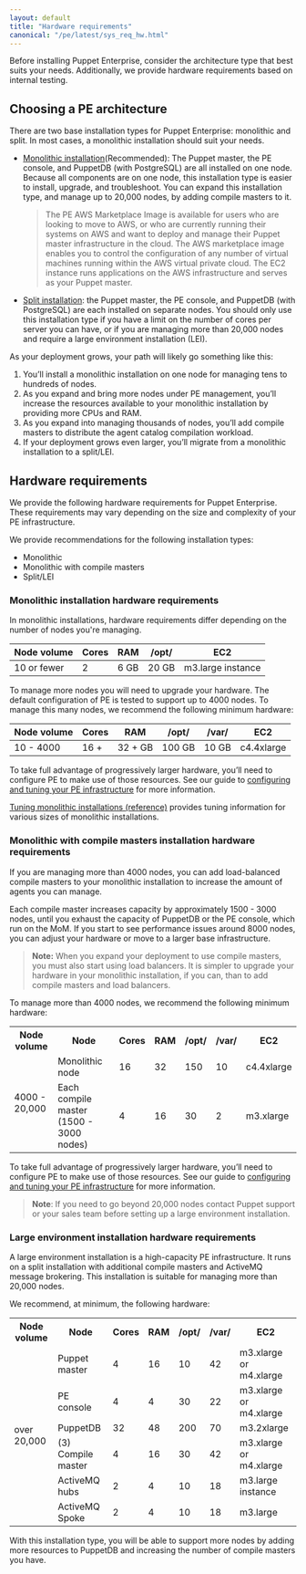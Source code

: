 ```yaml
---
layout: default
title: "Hardware requirements"
canonical: "/pe/latest/sys_req_hw.html"
---
```


Before installing Puppet Enterprise, consider the architecture type that best suits your needs. Additionally, we provide hardware requirements based on internal testing.

## Choosing a PE architecture

There are two base installation types for Puppet Enterprise: monolithic and split. In most cases, a monolithic installation should suit your needs.

- [Monolithic installation](./install_pe_mono.html)(Recommended): The Puppet master, the PE console, and PuppetDB (with PostgreSQL) are all installed on one node. Because all components are on one node, this installation type is easier to install, upgrade, and troubleshoot. You can expand this installation type, and manage up to 20,000 nodes, by adding compile masters to it.

  > The PE AWS Marketplace Image is available for users who are looking to move to AWS, or who are currently running their systems on AWS and want to deploy and manage their Puppet master infrastructure in the cloud. The AWS marketplace image enables you to control the configuration of any number of virtual machines running within the AWS virtual private cloud. The EC2 instance runs applications on the AWS infrastructure and serves as your Puppet master.

- [Split installation](./install_text_mode_split.html): the Puppet master, the PE console, and PuppetDB (with PostgreSQL) are each installed on separate nodes. You should only use this installation type if you have a limit on the number of cores per server you can have, or if you are managing more than 20,000 nodes and require a large environment installation (LEI).

As your deployment grows, your path will likely go something like this:

1. You’ll install a monolithic installation on one node for managing tens to hundreds of nodes.
2. As you expand and bring more nodes under PE management, you’ll increase the resources available to your monolithic installation by providing more CPUs and RAM.
3. As you expand into managing thousands of nodes, you’ll add compile masters to distribute the agent catalog compilation workload.
4. If your deployment grows even larger, you’ll migrate from a monolithic installation to a split/LEI.

## Hardware requirements

We provide the following hardware requirements for Puppet Enterprise. These requirements may vary depending on the size and complexity of your PE infrastructure.

We provide recommendations for the following installation types:

- Monolithic
- Monolithic with compile masters
- Split/LEI

### Monolithic installation hardware requirements

In monolithic installations, hardware requirements differ depending on the number of nodes you're managing.

Node volume |Cores | RAM       | /opt/   | EC2
------------|------ |-----------|---------|------
 10 or fewer|     2  | 6 GB   | 20 GB  | m3.large instance

To manage more nodes you will need to upgrade your hardware. The default configuration of PE is tested to support up to 4000 nodes. To manage this many nodes, we recommend the following minimum hardware:

Node volume | Cores | RAM       | /opt/   | /var/ | EC2
------------|------|-----------|---------|-------|------
 10 - 4000  |  16 +  | 32 + GB   | 100 GB  | 10 GB | c4.4xlarge

To take full advantage of progressively larger hardware, you’ll need to configure PE to make use of those resources. See our guide to [configuring and tuning your PE infrastructure](./config_intro.html) for more information.

[Tuning monolithic installations (reference)](./config_monolithic.html) provides tuning information for various sizes of monolithic installations.

### Monolithic with compile masters installation hardware requirements

If you are managing more than 4000 nodes, you can add load-balanced compile masters to your monolithic installation to increase the amount of agents you can manage.

Each compile master increases capacity by approximately 1500 - 3000 nodes, until you exhaust the capacity of PuppetDB or the PE console, which run on the MoM. If you start to see performance issues around 8000 nodes, you can adjust your hardware or move to a larger base infrastructure.

>**Note:** When you expand your deployment to use compile masters, you must also start using load balancers. It is simpler to upgrade your hardware in your monolithic installation, if you can, than to add compile masters and load balancers.

To manage more than 4000 nodes, we recommend the following minimum hardware:

<table>
  <tr>
    <th>Node volume</th>
    <th>Node</th>
    <th>Cores </th>
    <th>RAM</th>
    <th>/opt/</th>
    <th>/var/</th>
    <th>EC2</th>
  </tr>
  <tr>
    <td rowspan="2">4000 - 20,000</td>
    <td>Monolithic node</td>
    <td>16</td>
    <td>32</td>
    <td>150</td>
    <td>10</td>
    <td>c4.4xlarge</td>
  </tr>
  <tr>
    <td>Each compile master (1500 - 3000 nodes)</td>
    <td>4</td>
    <td>16</td>
    <td>30</td>
    <td>2</td>
    <td>m3.xlarge</td>
  </tr>
</table>

To take full advantage of progressively larger hardware, you’ll need to configure PE to make use of those resources. See our guide to [configuring and tuning your PE infrastructure](./config_intro.html) for more information.

>**Note**: If you need to go beyond 20,000 nodes contact Puppet support or your sales team before setting up a large environment installation.


### Large environment installation hardware requirements

A large environment installation is a high-capacity PE infrastructure. It runs on a split installation with additional compile masters and ActiveMQ message brokering. This installation is suitable for managing more than 20,000 nodes.

We recommend, at minimum, the following hardware:

<table>
  <tr>
    <th>Node volume</th>
    <th>Node</th>
    <th>Cores </th>
    <th>RAM</th>
    <th>/opt/</th>
    <th>/var/</th>
    <th>EC2</th>
  </tr>
  <tr>
    <td rowspan="6">over 20,000</td>
    <td>Puppet master</td>
    <td>4</td>
    <td>16</td>
    <td>10</td>
    <td>42</td>
    <td>m3.xlarge or m4.xlarge</td>
  </tr>
  <tr>
    <td>PE console</td>
    <td>4</td>
    <td>4</td>
    <td>30</td>
    <td>22</td>
    <td>m3.xlarge or m4.xlarge </td>
  </tr>
  <tr>
    <td>PuppetDB</td>
    <td>32</td>
    <td>48</td>
    <td>200</td>
    <td>70</td>
    <td>m3.2xlarge </td>
  </tr>
  <tr>
    <td>(3) Compile master</td>
    <td>4</td>
    <td>16</td>
    <td>30</td>
    <td>42</td>
    <td>m3.xlarge or m4.xlarge </td>
  </tr>
  <tr>
    <td>ActiveMQ hubs</td>
    <td>2</td>
    <td>4</td>
    <td>10</td>
    <td>18</td>
    <td>m3.large instance</td>
  </tr>
  <tr>
    <td>ActiveMQ Spoke</td>
    <td>2</td>
    <td>4</td>
    <td>10</td>
    <td>18</td>
    <td>m3.large </td>
  </tr>
</table>

With this installation type, you will be able to support more nodes by adding more resources to PuppetDB and increasing the number of compile masters you have.

